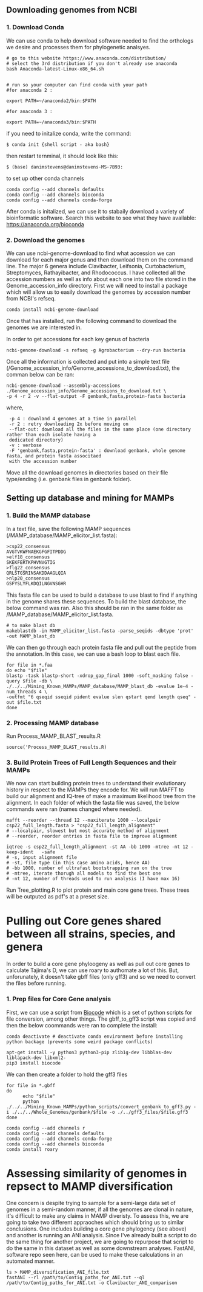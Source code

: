 ## Downloading genomes from NCBI

### 1. Download Conda

  We can use conda to help download software needed to find the orthologs we desire and processes them for phylogenetic analsyes.

    # go to this website https://www.anaconda.com/distribution/
    # select the 3rd distribution if you don't already use anaconda 
    bash Anaconda-latest-Linux-x86_64.sh


    # run so your computer can find conda with your path
    #for anaconda 2 :

    export PATH=~/anaconda2/bin:$PATH

    #for anaconda 3 :

    export PATH=~/anaconda3/bin:$PATH


  if you need to initalize conda, write the command:
    
    $ conda init {shell script - aka bash}
  
  then restart ternminal, it should look like this: 
    
    $ (base) danimstevens@danimstevens-MS-7B93:

  to set up other conda channels
  
    conda config --add channels defaults
    conda config --add channels bioconda
    conda config --add channels conda-forge

  After conda is initalized, we can use it to stabaily download a variety of bioinformatic software. Search this website to see what they have available: https://anaconda.org/bioconda


### 2. Download the genomes
  
  We can use ncbi-genome-download to find what accession we can download for each major genus and then download them on the command line. The major 6 genera include Clavibacter, Leifsonia, Curtobacterium, Streptomyces, Rathayibacter, and Rhodococcus. I have collected all the accession numbers as well as info about each one into two file stored in the Genome_accession_info directory. First we will need to install a package which will allow us to easily download the genomes by accession number from NCBI's refseq.
  
    conda install ncbi-genome-download
    
  Once that has installed, run the following command to download the genomes we are interested in. 

In order to get accessions for each key genus of bacteria

  ```
  ncbi-genome-download -s refseq -g Agrobacterium --dry-run bacteria
  ```

Once all the information is collected and put into a simple text file (/Genome_accession_info/Genome_accessions_to_download.txt), the comman below can be ran:


  ```
  ncbi-genome-download --assembly-accessions ./Genome_accession_info/Genome_accessions_to_download.txt \ 
  -p 4 -r 2 -v --flat-output -F genbank,fasta,protein-fasta bacteria
  ```

where,

  ```
   -p 4 : downland 4 genomes at a time in parallel
   -r 2 : retry downloading 2x before moving on
   --flat-out: download all the files in the same place (one directory rather than each isolate having a 
   dedicated directory)
   -v : verbose
   -F 'genbank,fasta,protein-fasta' : download genbank, whole genome fasta, and protein fasta associtaed 
   with the accession number
   ```
 Move all the download genomes in directories based on their file type/ending (i.e. genbank files in genbank folder).
 
 ## Setting up database and mining for MAMPs
 
 ### 1. Build the MAMP database
 
 In a text file, save the following MAMP sequences (/MAMP_database/MAMP_elicitor_list.fasta):
   ```
  >csp22_consensus
  AVGTVKWFNAEKGFGFITPDDG
  >elf18_consensus
  SKEKFERTKPHVNVGTIG
  >flg22_consensus
  QRLSTGSRINSAKDDAAGLQIA
  >nlp20_consensus
  GSFYSLYFLKDQILNGVNSGHR
  ```
This fasta file can be used to build a database to use blast to find if anything in the genome shares these sequences. To build the blast database, the below command was ran. Also this should be ran in the same folder as /MAMP_database/MAMP_elicitor_list.fasta. 

  ```
  # to make blast db
  makeblastdb -in MAMP_elicitor_list.fasta -parse_seqids -dbtype 'prot' -out MAMP_blast_db
  ````

We can then go through each protein fasta file and pull out the peptide from the annotation. In this case, we can use a bash loop to blast each file. 

  ```
  for file in *.faa
  do echo "$file"
  blastp -task blastp-short -xdrop_gap_final 1000 -soft_masking false -query $file -db \ ./../../Mining_Known_MAMPs/MAMP_database/MAMP_blast_db -evalue 1e-4 -num_threads 4 \
  -outfmt "6 qseqid sseqid pident evalue slen qstart qend length qseq" -out $file.txt
  done
  ```

### 2. Processing MAMP database

Run Process_MAMP_BLAST_results.R

  ```
  source('Process_MAMP_BLAST_results.R)
  ```

### 3. Build Protein Trees of Full Length Sequences and their MAMPs

We now can start building protein trees to understand their evolutionary history in respect to the MAMPs they encode for. We will run MAFFT to build our alignment and IQ-tree of make a maximum likelihood tree from the alignment. In each folder of which the fasta file was saved, the below commands were ran (names changed where needed).

  ```
  mafft --reorder --thread 12 --maxiterate 1000 --localpair csp22_full_length.fasta > "csp22_full_length_alignment"
  # --localpair, slowest but most accurate method of alignment
  # --reorder, reorder entries in fasta file to improve alignment
  
  iqtree -s csp22_full_length_alignment -st AA -bb 1000 -mtree -nt 12 -keep-ident	-safe
  # -s, input alignment file
  # -st, file type (in this case amino acids, hence AA)
  # -bb 1000, number of ultrafast bootstrapping ran on the tree
  # -mtree, iterate thorugh all models to find the best one
  # -nt 12, number of threads used to run analysis (I have max 16)
  ```

  Run Tree_plotting.R to plot protein and main core gene trees. These trees will be outputed as pdf's at a preset size.

# Pulling out Core genes shared between all strains, species, and genera

In order to build a core gene phyloogeny as well as pull out core genes to calculate Tajima's D, we can use roary to authomate a lot of this. But, unforunately, it doesn't take gbff files (only gff3) and so we need to convert the files before running.

### 1. Prep files for Core Gene analysis

First, we can use a script from [Biocode](https://github.com/jorvis/biocode) which is a set of python scripts for file conversion, among other things. The gbff_to_gff3 script was copied and then the below coommands were ran to complete the install:
  
  ```
  conda deactivate # deactivate conda environment before installing python backage (prevents some weird package conflicts)
  
  apt-get install -y python3 python3-pip zlib1g-dev libblas-dev liblapack-dev libxml2-
  pip3 install biocode
  ```

We can then create a folder to hold the gff3 files

  ```
  for file in *.gbff
  do
        echo "$file"
        python ./../../Mining_Known_MAMPs/python_scripts/convert_genbank_to_gff3.py -i ./../../Whole_Genomes/genbank/$file -o ./../gff3_files/$file.gff3
  done
  ```

  ```
  conda config --add channels r
  conda config --add channels defaults
  conda config --add channels conda-forge
  conda config --add channels bioconda
  conda install roary
  ```

# Assessing similarity of genomes in repsect to MAMP diversification

One concern is despite trying to sample for a semi-large data set of genomes in a semi-random manner, if all the genomes are clonal in nature, it's difficult to make any claims in MAMP diveristy. To assess this, we are going to take two different appraoches which should bring us to similar conclusions. One includes building a core gene phylogency (see above) and another is running an ANI analysis. Since I've already built a script to do the same thing for another project, we are going to repurpose that script to do the same in this dataset as well as some downstream analyses. FastANI, software repo seen here, can be used to make these calculations in an automated manner. 


  ```
  ls > MAMP_diversification_ANI_file.txt
  fastANI --rl /path/to/Contig_paths_for_ANI.txt --ql /path/to/Contig_paths_for_ANI.txt -o Clavibacter_ANI_comparison
  ```

 